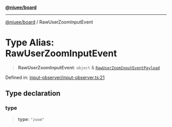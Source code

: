 [**@niuee/board**](../README.md)

***

[@niuee/board](../globals.md) / RawUserZoomInputEvent

# Type Alias: RawUserZoomInputEvent

> **RawUserZoomInputEvent**: `object` & [`RawUserZoomInputEventPayload`](RawUserZoomInputEventPayload.md)

Defined in: [input-observer/input-observer.ts:21](https://github.com/niuee/board/blob/a0a1179721d4f4b943b6a9bc156753ac9737e502/src/input-observer/input-observer.ts#L21)

## Type declaration

### type

> **type**: `"zoom"`
